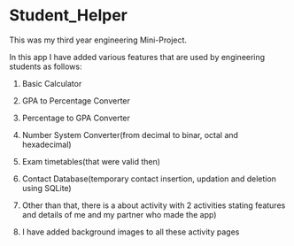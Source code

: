 # Student_Helper

This was my third year engineering Mini-Project.

In this app I have added various features that are used by engineering students as follows:

1. Basic Calculator

2. GPA to Percentage Converter

3. Percentage to GPA Converter

4. Number System Converter(from decimal to binar, octal and hexadecimal)

5. Exam timetables(that were valid then)

6. Contact Database(temporary contact insertion, updation and deletion using SQLite)

7. Other than that, there is a about activity with 2 activities stating features
 and details of me and my partner who made the app)
 
8. I have added background images to all these activity pages
